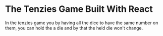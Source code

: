 # The Tenzies Game Built  With React
In the tenzies game you by having all the dice to have the same number on them, you can hold the a die and by that the held die won't change. 
